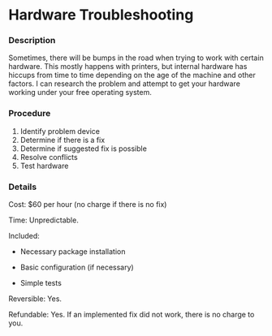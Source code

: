 <title>Hardware Troubleshooting - Dave's World</title>

Hardware Troubleshooting
========================

### Description

Sometimes, there will be bumps in the road when trying to work with certain
hardware. This mostly happens with printers, but internal hardware has hiccups
from time to time depending on the age of the machine and other factors. I can
research the problem and attempt to get your hardware working under your free
operating system.

### Procedure

1. Identify problem device
2. Determine if there is a fix
3. Determine if suggested fix is possible
4. Resolve conflicts
5. Test hardware

### Details

Cost: $60 per hour (no charge if there is no fix)

Time: Unpredictable.

Included:

- Necessary package installation

- Basic configuration (if necessary)

- Simple tests

Reversible: Yes.

Refundable: Yes. If an implemented fix did not work, there is no charge to you.
